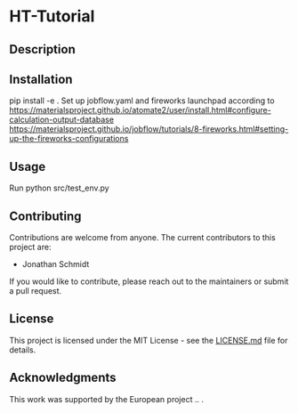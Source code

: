 # HT-Tutorial

## Description

## Installation
pip install -e .
Set up 
jobflow.yaml and fireworks launchpad according to  https://materialsproject.github.io/atomate2/user/install.html#configure-calculation-output-database
https://materialsproject.github.io/jobflow/tutorials/8-fireworks.html#setting-up-the-fireworks-configurations

## Usage
Run python src/test_env.py

## Contributing
Contributions are welcome from anyone. The current contributors to this project are:
- Jonathan Schmidt


If you would like to contribute, please reach out to the maintainers or submit a pull request.

## License
This project is licensed under the MIT License - see the [LICENSE.md](LICENSE.md) file for details.


## Acknowledgments
This work was supported by the European project .. . 

